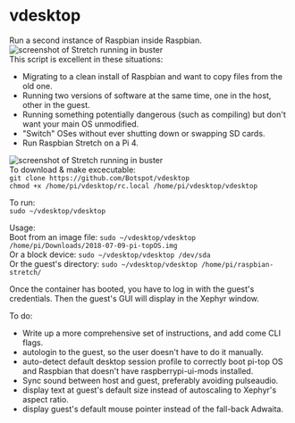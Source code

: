 # vdesktop
Run a second instance of Raspbian inside Raspbian. 
![screenshot of Stretch running in buster](https://i.stack.imgur.com/oti6Z.png)  
This script is excellent in these situations:
 - Migrating to a clean install of Raspbian and want to copy files from the old one.
 - Running two versions of software at the same time, one in the host, other in the guest.
 - Running something potentially dangerous (such as compiling) but don't want your main OS unmodified.
 - "Switch" OSes without ever shutting down or swapping SD cards.
 - Run Raspbian Stretch on a Pi 4.

![screenshot of Stretch running in buster](https://i.stack.imgur.com/oti6Z.png)  
To download & make excecutable:  
`git clone https://github.com/Botspot/vdesktop`  
`chmod +x /home/pi/vdesktop/rc.local /home/pi/vdesktop/vdesktop`

To run:  
`sudo ~/vdesktop/vdesktop`

Usage:  
Boot from an image file:    `sudo ~/vdesktop/vdesktop /home/pi/Downloads/2018-07-09-pi-topOS.img`  
Or a block device:          `sudo ~/vdesktop/vdesktop /dev/sda`  
Or the guest's directory:   `sudo ~/vdesktop/vdesktop /home/pi/raspbian-stretch/`  

Once the container has booted, you have to log in with the guest's credentials. Then the guest's GUI will display in the Xephyr window.

To do:
 - Write up a more comprehensive set of instructions, and add come CLI flags.
 - autologin to the guest, so the user doesn't have to do it manually.
 - auto-detect default desktop session profile to correctly boot pi-top OS and Raspbian that doesn't have raspberrypi-ui-mods installed.
 - Sync sound between host and guest, preferably avoiding pulseaudio.
 - display text at guest's default size instead of autoscaling to Xephyr's aspect ratio.
 - display guest's default mouse pointer instead of the fall-back Adwaita.
